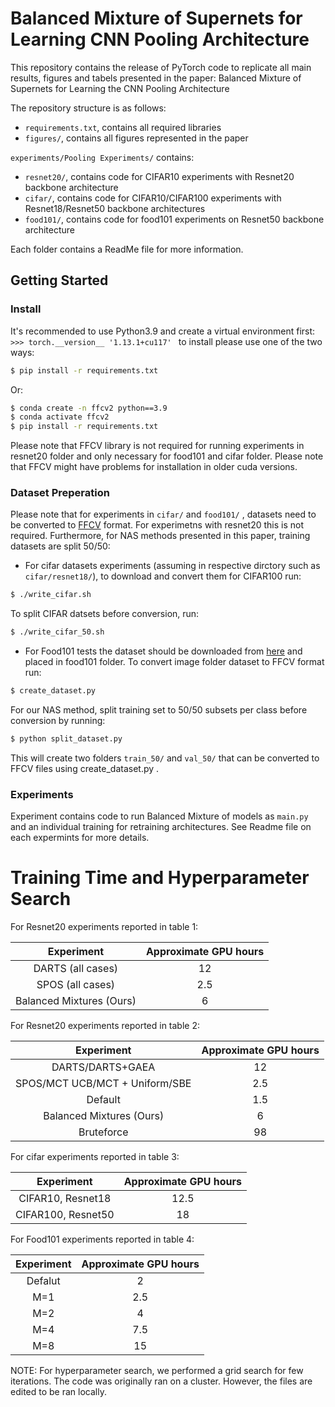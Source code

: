 # Balanced Mixture of Supernets for Learning CNN Pooling Architecture

This repository contains the release of PyTorch code to replicate all main results, figures and tabels presented in the paper: Balanced Mixture of Supernets for Learning the CNN Pooling Architecture

The repository structure is as follows:
  * `requirements.txt`, contains all required libraries
  * `figures/`, contains all figures represented in the paper 
  
`experiments/Pooling Experiments/` contains: 
  * `resnet20/`, contains code for CIFAR10 experiments with Resnet20 backbone architecture 
  * `cifar/`, contains code for CIFAR10/CIFAR100 experiments with Resnet18/Resnet50 backbone architectures
  * `food101/`, contains code for food101 experiments on Resnet50 backbone architecture 
  
Each folder contains a ReadMe file for more information.
  

## Getting Started
### Install
It's recommended to use Python3.9 and create a virtual environment first:
`>>> torch.__version__
'1.13.1+cu117'
`
to install please use one of the two ways:

   ```bash
   $ pip install -r requirements.txt
   ```
Or:
   ```bash
$ conda create -n ffcv2 python==3.9
$ conda activate ffcv2
$ pip install -r requirements.txt
   ```
   
Please note that FFCV library is not required for running experiments in resnet20 folder and only necessary for food101 and cifar folder. Please note that FFCV might have problems for installation in older cuda versions. 
 
### Dataset Preperation
Please note that for experiments in  `cifar/` and `food101/` , datasets need to be converted to [FFCV](https://ffcv.io/) format. For experimetns with resnet20 this is not required. Furthermore, for NAS methods presented in this paper, training datasets are split 50/50:

   * For cifar datasets experiments (assuming in respective dirctory such as `cifar/resnet18/`), to download and convert them for CIFAR100 run:

   ```bash
   $ ./write_cifar.sh
   ```
To split CIFAR datsets before conversion, run:

   ```bash
   $ ./write_cifar_50.sh
   ```
   * For Food101 tests the dataset should be downloaded from [here](https://data.vision.ee.ethz.ch/cvl/datasets_extra/food-101/) and placed in food101 folder. To convert image folder dataset to FFCV format run:

```bash
$ create_dataset.py
```

For our NAS method, split training set to 50/50 subsets per class before conversion by running: 

```bash
$ python split_dataset.py
```

This will create two folders `train_50/` and `val_50/` that can be converted to FFCV files using create_dataset.py .


### Experiments
Experiment contains code to run Balanced Mixture of models as ```main.py``` and an individual training for retraining architectures. See Readme file on each expermints for more details.

# Training Time and Hyperparameter Search


For Resnet20 experiments reported in table 1:

| Experiment | Approximate GPU hours    | 
| :---:   | :---: | 
| DARTS (all cases) | 12   |  
| SPOS (all cases)  | 2.5   | 
| Balanced Mixtures (Ours)  | 6   | 

For Resnet20 experiments reported in table 2:

| Experiment | Approximate GPU hours    | 
| :---:   | :---: |
| DARTS/DARTS+GAEA  | 12   | 
| SPOS/MCT UCB/MCT + Uniform/SBE  | 2.5   |
| Default | 1.5   | 
| Balanced Mixtures (Ours)  | 6   |  
| Bruteforce | 98   |

For cifar experiments reported in table 3:

| Experiment | Approximate GPU hours    | 
| :---:   | :---: | 
| CIFAR10, Resnet18  | 12.5   | 
| CIFAR100, Resnet50  | 18   |

For Food101 experiments reported in table 4:

| Experiment | Approximate GPU hours    | 
| :---:   | :---: | 
| Defalut  | 2  | 
| M=1  | 2.5   |
| M=2  | 4   | 
| M=4  | 7.5   | 
| M=8  | 15   | 

NOTE: For hyperparameter search, we performed a grid search for few iterations. The code was originally ran on a cluster. However, the files are edited to be ran locally.












